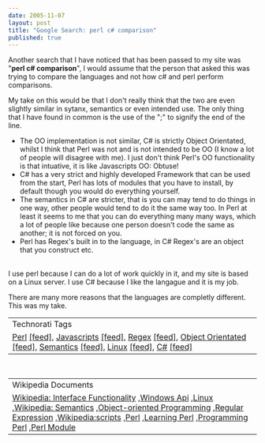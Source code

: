 ```yaml
--- 
date: 2005-11-07
layout: post
title: "Google Search: perl c# comparison"
published: true
---
```

Another search that I have noticed that has been passed to my site was "<strong>perl c# comparison</strong>", I would assume that the person that asked this was trying to compare the languages and not how c# and perl perform comparisons.<p />My take on this would be that I don't really think that the two are even slightly similar in sytanx, semantics or even intended use.  The only thing that I have found in common is the use of the ";" to signify the end of the line.<p /><ul>
<li>The OO implementation is not similar, C# is strictly Object Orientated, whilst I think that Perl was not and is not intended to be OO (I know a lot of people will disagree with me).  I just don't think Perl's OO functionality is that intuative, it is like Javascripts OO: Obtuse!  </li>
<li>C# has a very strict and highly developed Framework that can be used from the start, Perl has lots of modules that you have to install, by default though you would do everything yourself.</li>
<li>The semantics in C# are stricter, that is you can may tend to do things in one way, other people would tend to do it the same way too.  In Perl at least it seems to me that you can do everything many many ways, which a lot of people like because one person doesn't code the same as another; it is not forced on you.</li>
<li>Perl has Regex's built in to the language, in C# Regex's are an object that you construct etc.</li>
</ul><br />I use perl because I can do a lot of work quickly in it, and my site is based on a Linux server.  I use C# because I like the langague and it is my job.<p />There are many more reasons that the languages are completly different.  This was my take.<p /><table class="TechnoratiHead TagHeader">
<tr><td>Technorati Tags</td></tr>
<tr class="Technorati"><td>
<a href="http://www.technorati.com/tag/Perl" class="Tag" rel="tag">Perl</a> <a href="http://feeds.technorati.com/feed/posts/tag/Perl" class="Tag">[feed]</a>, <a href="http://www.technorati.com/tag/Javascripts" class="Tag" rel="tag">Javascripts</a> <a href="http://feeds.technorati.com/feed/posts/tag/Javascripts" class="Tag">[feed]</a>, <a href="http://www.technorati.com/tag/Regex" class="Tag" rel="tag">Regex</a> <a href="http://feeds.technorati.com/feed/posts/tag/Regex" class="Tag">[feed]</a>, <a href="http://www.technorati.com/tag/Object%20Orientated" class="Tag" rel="tag">Object Orientated</a> <a href="http://feeds.technorati.com/feed/posts/tag/Object%20Orientated" class="Tag">[feed]</a>, <a href="http://www.technorati.com/tag/Semantics" class="Tag" rel="tag">Semantics</a> <a href="http://feeds.technorati.com/feed/posts/tag/Semantics" class="Tag">[feed]</a>, <a href="http://www.technorati.com/tag/Linux" class="Tag" rel="tag">Linux</a> <a href="http://feeds.technorati.com/feed/posts/tag/Linux" class="Tag">[feed]</a>, <a href="http://www.technorati.com/tag/C#" class="Tag" rel="tag">C#</a> <a href="http://feeds.technorati.com/feed/posts/tag/C#" class="Tag">[feed]</a>
</td></tr>
</table><br /><table class="TechnoratiHead TagHeader">
<tr><td>Wikipedia Documents</td></tr>
<tr class="Technorati"><td>
<a href="http://en.wikipedia.org/wiki/Interface_functionality">Wikipedia: Interface Functionality</a> ,<a href="http://en.wikipedia.org/wiki/Win32">Windows Api</a> ,<a href="http://en.wikipedia.org/wiki/Linux">Linux</a> ,<a href="http://en.wikipedia.org/wiki/Semantics">Wikipedia: Semantics</a> ,<a href="http://en.wikipedia.org/wiki/Object_orientated_programming">Object-oriented Programming</a> ,<a href="http://en.wikipedia.org/wiki/Regular_expression">Regular Expression</a> ,<a href="http://en.wikipedia.org/wiki/Wikipedia:Scripts">Wikipedia:scripts</a> ,<a href="http://en.wikipedia.org/wiki/Perl">Perl</a> ,<a href="http://en.wikipedia.org/wiki/Learning_Perl">Learning Perl</a> ,<a href="http://en.wikipedia.org/wiki/Programming_Perl">Programming Perl</a> ,<a href="http://en.wikipedia.org/wiki/Perl_module">Perl Module</a>
</td></tr>
</table><div class="blogger-post-footer"><img class="posterous_download_image" src="https://blogger.googleusercontent.com/tracker/8109338-113136777358390225?l=www.kinlan.co.uk%2Findex.html" height="1" alt="" width="1" /></div>
